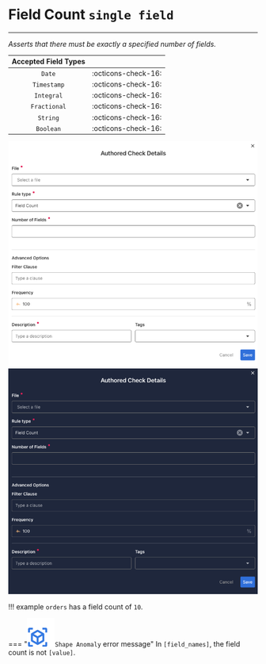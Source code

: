 # Field Count <spam id='single-field'>`single field`</spam>

---

*Asserts that there must be exactly a specified number of fields.*

| Accepted Field Types   |                      |
| :--------------------: | :------------------: |
| `Date`                 | :octicons-check-16:   |
| `Timestamp`            | :octicons-check-16:   |
| `Integral`             | :octicons-check-16:   |
| `Fractional`           | :octicons-check-16:   |
| `String`               | :octicons-check-16:   |
| `Boolean`              | :octicons-check-16:   |

![Screenshot](../assets/checks/rule-types/field-count-check-light.png#only-light)
![Screenshot](../assets/checks/rule-types/field-count-check-dark.png#only-dark)

!!! example
    `orders` has a field count of `10`.

=== "![Screenshot](../assets/checks/rule-types/icons/icon-shape-anomaly-dark.svg)`Shape Anomaly` error message"
    In `[field_names]`, the field count is not `[value]`.

